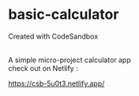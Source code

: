 # basic-calculator
Created with CodeSandbox


<br>
A simple micro-project calculator app 
<br>
check out on Netlify : 

<a href=" https://csb-5u0t3.netlify.app/"> https://csb-5u0t3.netlify.app/ </a>
